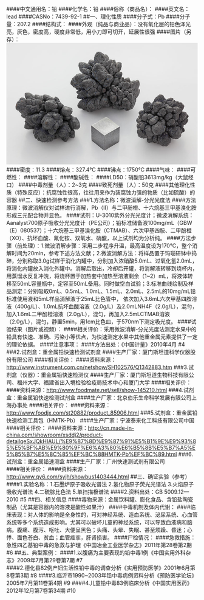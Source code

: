 ####中文通用名：铅
####化学名：铅
####俗称（商品名）：
####英文名：lead
####CASNo：7439-92-1 
##一、理化性质
####分子式：Pb
####分子量：207.2
####结构式：
####外观（纯品与商业品）：没有氧化层的铅色泽光亮，灰色，密度高，硬度非常低，用小刀即可切开，延展性很强
####图片（另存）：![外观](./assets/duwu/铅/@1外观.jpg)
####密度：11.3
####熔点：327.4℃
####沸点：1750℃
####气味：
####可燃性：
####溶解性：
####酸碱性：
####LD50：硝酸铅3613mg/kg（大鼠经口）
####中毒剂量（人）：2~3克
####致死剂量（人）：50克
####其他理化性质（特殊反应）：抗腐蚀性很高，往往用来作为装腐蚀力强的物质（比如硫酸）的容器
##二、快速检测参考方法
###1.方法名称：微波消解-分光光度法
####方法原理：微波消解仪对试样进行消解，Pb（Ⅱ）与二甲酚橙、十六烷基三甲基溴化胺形成三元配合物并显色。
####试剂：U-3010紫外分光光度计；微波消解系统：Aanalyst700原子吸收分光光度计（PE公司）；铅标准储备液100mg/mL（GBW（E）080537）；十六烷基三甲基溴化胺（CTMAB）、六次甲基四胺、二甲酚橙（XO）、抗坏血酸、氟化铵、双氧水、硝酸，以上试剂均为分析纯。
####方法步骤（前处理）：1.微波消解步骤：采用二步程序升温，最高温度设为170℃，整个消解时间为20min，参考下述方法文献；2.微波消解方法：将样品置于玛瑙研钵中捣碎，分别称取3.0g试样于消化内罐中，分别加入浓硝酸5.0mL、过氧化氢2.0mL，将消化内罐放入消化外罐中。消解后取出，冷却后开罐，将消解液转移到烧杯内，用蒸馏水反复冲洗，将烧杯置于加热套中加热至溶液剩余（1~2）mL，将液体转移至50mL容量瓶中，定容至50mL备用。同时做空白试验；3.标准曲线绘制及样品测定：分别吸取0mL、0.5mL、1.0mL、1.5mL、2.0mL、2.5mL的10mg/mL铅标准使用液和5mL样品消解液于25mL比色管中， 依次加入3.6mL六次甲基四胺溶液（400g/L）、1.0mL抗坏血酸溶液（2.0g/L）及2.0mLNH4F（2.0g/L），混匀，加入1.6mL二甲酚橙溶液（2.0g/L），混匀，再加入2.5mLCTMAB溶液（2.0g/L），混匀，静置5min，用1cm比色皿，于570nm下测定吸光度。
####试验结果（图片或视频）：
####相关评价：采用微波消解-分光光度法测定水果中的铅具有快速、准确、污染小等优点，为快速测定水果中其他重金属元素提供了一定的理论依据。
####注意事项：
####方法出处：《中国计量》2010年4月 #4
###2.试剂盒：重金属铅快速检测试剂盒
####生产厂家：厦门斯坦道科学仪器股份有限公司
####相关评价：
####资料来源：http://www.instrument.com.cn/netshow/SH102576/Q1342883.htm
###3.试剂盒（仪器）：重金属铅快速检测仪
####生产厂家：厦门斯坦道生物科技有限公司、福州大学、福建省出入境检验检疫局技术中心和厦门大学
####相关评价：
####资料来源：http://www.foodmate.net/sell/show-145210.html
###4.试剂盒：重金属铅快速检测试剂盒
####生产厂家：北京伯乐生命科学发展有限公司上海办事处
####相关评价：
####资料来源：http://www.foodjx.com/st20882/product_85906.html
###5.试剂盒：重金属铅快速检测工具包（HMTK-Pb）
####生产厂家：宁波泰来化工科技有限公司中国
####相关评价：
####资料来源：http://cn.made-in-china.com/showroom/xsddj2/product-detailqeSxJQkHIAUL/%E9%87%8D%E9%87%91%E5%B1%9E%E9%93%85%E5%BF%AB%E9%80%9F%E6%A3%80%E6%B5%8B%E5%B7%A5%E5%85%B7%E5%8C%85%EF%BC%88HMTK-Pb%EF%BC%89.html
###6.试剂盒：重金属铅速测盒
####生产厂家：广州快速测试剂有限公司  
####相关评价：
####资料来源：http://www.qy6.com/syjh/showbus1403444.html
##三、确证实验（参考）
####1.实验名称：1.石墨炉原子吸收光谱法 2.氢化物原子荧光光谱法 3.火焰原子吸收光谱法 4.二硫腙比色法 5.单扫描极谱法
####2.资料出处：GB 5009.12—2010 #5
##四、相关信息
####毒物来源：金属饮料罐、膨化食品、含铅盐陶瓷制品（尤其是容器内的溶液是酸性如果汁）
####中毒机制及体内代谢：
####临床表现：对人体的影响是全身性的，可对神经系统、造血系统、泌尿系统、心血管系统等多个系统造成影响。尤其可以破坏儿童的神经系统，可以导致血液病和脑病。腹痛、腹泻、呕吐、大便呈黑色；头痛、头晕、失眠、甚至烦躁、昏迷；心悸、面色苍白、贫血；血管痉挛，肝肾损害。
####尸检情况：
####急救措施：急性四乙基铅中毒的急救与护理《中国冶金工业医学杂志》2011年第28卷第2期 #6
##五、典型案例：
####1.以腹痛为主要表现的铅中毒1例《中国实用外科杂志》2009年7月第29卷第7期 #7  
####2.德化县82例产妇生活性铅中毒的调查分析《实用预防医学》2001年6月第8卷第3期 #8 
####3.临沂市1990~2003年铅中毒病例资料分析《预防医学论坛》2005年7月第11卷第4期 #9 
####4.儿童铅中毒83例临床分析《中国实用医药》2012年12月第7卷第34期 #10
